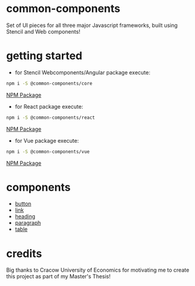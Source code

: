 # common-components
Set of UI pieces for all three major Javascript frameworks, built using Stencil and Web components!

# getting started 
- for Stencil Webcomponents/Angular package execute: 
```sh
npm i -S @common-components/core
```
<a href="https://www.npmjs.com/package/@common-components/core">NPM Package</a>
- for React package execute: 
```sh
npm i -S @common-components/react
```
<a href="https://www.npmjs.com/package/@common-components/react">NPM Package</a>
- for Vue package execute: 
```sh
npm i -S @common-components/vue
```
<a href="https://www.npmjs.com/package/@common-components/vue">NPM Package</a>

# components
- <a href="https://github.com/sebdybowski/common-components/tree/main/packages/core/src/components/button">button</a>
- <a href="https://github.com/sebdybowski/common-components/tree/main/packages/core/src/components/link">link</a>
- <a href="https://github.com/sebdybowski/common-components/tree/main/packages/core/src/components/heading">heading</a>
- <a href="https://github.com/sebdybowski/common-components/tree/main/packages/core/src/components/paragraph">paragraph</a>
- <a href="https://github.com/sebdybowski/common-components/tree/main/packages/core/src/components/table">table</a>

# credits
Big thanks to Cracow University of Economics for motivating me to create this project as part of my Master's Thesis!